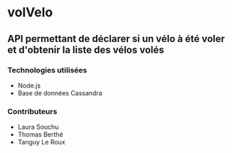 # volVelo

## API permettant de déclarer si un vélo à été voler et d'obtenir la liste des vélos volés

### Technologies utilisées
- Node.js
- Base de données Cassandra

### Contributeurs
 - Laura Souchu
 - Thomas Berthé
 - Tanguy Le Roux
